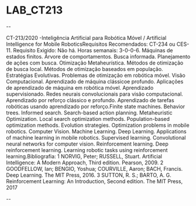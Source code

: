 # LAB_CT213

--

CT-213/2020 -Inteligência Artificial para Robótica Móvel / Artificial Intelligence for Mobile RoboticsRequisitos  Recomendados:  CT-234  ou  CES-11.  Requisito  Exigido:  Não  há.  Horas semanais:  3-0-0-6.  Máquinas  de  estados  finitos.  Árvore  de  comportamentos.  Busca informada. Planejamento de ações com busca. Otimização Metaheurística. Métodos de otimização de busca local. Métodos de otimização baseados em população. Estratégias Evolutivas.   Problemas   de   otimização   em   robótica   móvel.   Visão   Computacional. Aprendizado  de  máquina  clássicoe  profundo.  Aplicações  de  aprendizado  de  máquina em  robótica  móvel.  Aprendizado  supervisionado.  Redes  neurais  convolucionais  para visão  computacional.  Aprendizado  por  reforço  clássico  e  profundo.  Aprendizado  de tarefas robóticas usando aprendizado por reforço.Finite  state  machines. Behavior  trees.  Informed  search.  Search-based  action  planning. Metaheuristic  Optimization.  Local  search  optimization  methods.  Population-based optimization methods. Evolution strategies. Optimization problems in mobile robotics. Computer Vision. Machine Learning. Deep Learning. Applications of machine learning in  mobile  robotics.  Supervised  learning.  Convolutional  neural  networks  for  computer vision.  Reinforcement  learning.  Deep  reinforcement  learning.  Learning  robotic  tasks using reinforcement learning.Bibliografia:  1  NORVIG,  Peter;  RUSSELL,  Stuart.  Artificial  Intelligence:  A  Modern Approach,  Third  edition.  Pearson,  2009.  2  GOODFELLOW,  Ian;  BENGIO,  Yoshua; COURVILLE,  Aaron;  BACH,  Francis.  Deep  Learning.  The  MIT  Press,  2016.  3 SUTTON,  R.  S.;  BARTO,  A.  G.  Reinforcement  Learning:  An  Introduction,  Second edition. The MIT Press, 2017

--
